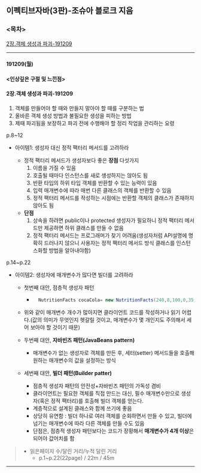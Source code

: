 ## 이펙티브자바(3판)-조슈아 블로크 지음

### <목차>

[2장.객체 생성과 파괴-191209](#2장.객체-생성과-파괴-191209)

---

#### 191209(월)

#### <인상깊은 구절 및 느낀점>

#### 2장.객체 생성과 파괴-191209

1. 객체를 만들어야 할 때와 만들지 말아야 할 때를 구분하는 법
2. 올바른 객체 생성 방법과 불필요한 생성을 피하는 방법
3. 제때 파괴됨을 보장하고 파괴 전에 수행해야 할 정리 작업을 관리하는 요령

p.8~12

- 아이템1: 생성자 대신 정적 팩터리 메서드를 고려하라

  - 정적 팩터리 메서드가 생성자보다 좋은 **장점** 다섯가지
    1. 이름을 가질 수 있음
    2. 호출될 때마다 인스턴스를 새로 생성하지는 않아도 됨
    3. 반환 타입의 하위 타입 객체를 반환할 수 있는 능력이 있음
    4. 입력 매개변수에 따라 매번 다른 클래스의 객체를 반환할 수 있음
    5. 정적 팩터리 메서드를 작성하는 시점에는 반환할 객체의 클래스가 존재하지 않아도 됨
  - **단점**
    1. 상속을 하려면 public이나 protected 생성자가 필요하니 정적 팩터리 메서드만 제공하면 하위 클래스를 만들 수 없음
    2. 정적 팩터리 메서드는 프로그래머가 찾기 어려움(생성자처럼 API설명에 명확히 드러나지 않으니 사용자는 정적 팩터리 메서드 방식 클래스를 인스턴스화할 방법을 알아내야함)

p.14~p.22

- 아이템2: 생성자에 매개변수가 많다면 빌더를 고려하라

  - 첫번째 대안, 점층적 생성자 패턴
    - ```java
        NutritionFacts cocaCola= new NutritionFacts(240,8,100,0,35,27);
      ```
  - 위와 같이 매개변수 개수가 많아지면 클라이언트 코드를 작성하거나 읽기 어렵다.(값의 의미가 무엇인지 헷갈릴 것이고, 매개변수가 몇 개인지도 주의해서 세어 보아야 할 것이기 때문)

  - 두번째 대안, **자바빈즈 패턴(JavaBeans pattern)**
    - 매개변수가 없는 생성자로 객체를 만든 후, 세터(setter) 메서드들을 호출해 원하는 매개변수의 값을 설정하는 방식
  - 세번째 대안, **빌더 패턴(Builder patter)**

    - 점층적 생성자 패턴의 안전성+자바빈즈 패턴의 가독성 겸비
    - 클라이언트는 필요한 객체를 직접 만드는 대신, 필수 매개변수만으로 생성자(혹은 정적 팩터리)를 호출해 빌더 객체를 얻는다.
    - 계층적으로 설계된 클래스와 함께 쓰기에 좋음
    - 상당히 유연함 : 빌더 하나로 여러 객체를 순회하면서 만들 수 있고, 빌더에 넘기는 매개변수에 따라 다른 객체를 만들 수도 있음
    - 단점은, 점층적 생성자 패턴보다는 코드가 장황해서 **매개변수가 4개 이상**은 되어야 값어치를 함

> - 읽은페이지 수/달린 거리/누적 달린 거리<br>
>   - p.1~p.22(22page) / 22m / 45m

---
